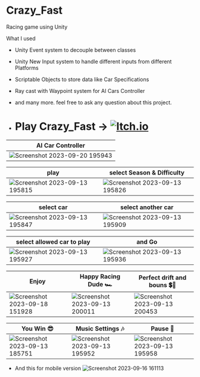 # Crazy_Fast
 Racing game using Unity

 What I used
 - Unity Event system to decouple between classes
 - Unity New Input system to handle different inputs from different Platforms
 - Scriptable Objects to store data like Car Specifications
 - Ray cast with Waypoint system for AI Cars Controller
 - and many more. feel free to ask any question about this project.

 - # Play Crazy_Fast ->  [![Itch.io](https://img.shields.io/badge/Itch.io-0077B5?style=for-the-badge&logo=Itch.io&logoColor=white&labelColor=red&color=red)](https://abdullah000.itch.io/crazy-fast)  

|   AI Car Controller                           |                                                                   
| ----------------------------------- | 
|![Screenshot 2023-09-20 195943](https://github.com/Abdullah165/Crazy_Fast/assets/63372032/4c5790aa-953d-470a-b851-3574fee2f64b) | 



| play               | select Season & Difficulty               |
| ---------------------- | ---------------------- |
|![Screenshot 2023-09-13 195815](https://github.com/Abdullah165/Crazy_Fast/assets/63372032/24d5694f-e352-4235-aada-2d58eb8bb3c4) | ![Screenshot 2023-09-13 195826](https://github.com/Abdullah165/Crazy_Fast/assets/63372032/99a2fdb7-aa75-41df-aa8b-0680d4b4d694) |

| select car               | select another car           |
| ---------------------- | ---------------------- |
|![Screenshot 2023-09-13 195847](https://github.com/Abdullah165/Crazy_Fast/assets/63372032/5b4dc4b2-2150-4328-99c8-8304fd21df56) | ![Screenshot 2023-09-13 195909](https://github.com/Abdullah165/Crazy_Fast/assets/63372032/a96f4119-5436-4e6b-8dd9-6106c8f42cca) |

| select allowed car to play               | and Go          |
| ---------------------- | ---------------------- |
|![Screenshot 2023-09-13 195927](https://github.com/Abdullah165/Crazy_Fast/assets/63372032/82bbac8c-69f9-46c6-85a8-628d53e2bb09) |![Screenshot 2023-09-13 195936](https://github.com/Abdullah165/Crazy_Fast/assets/63372032/db2552aa-f309-4bd2-b0ed-4aa3fd563a82) |

| Enjoy        | Happy Racing Dude 🏎️| Perfect drift and bouns 💲💸|
| ---------------------- | ---------------------- | --------------------------|
|![Screenshot 2023-09-18 151928](https://github.com/Abdullah165/Crazy_Fast/assets/63372032/3b32a6b7-d920-4ac4-b69f-3f9e2a1982a8) |![Screenshot 2023-09-13 200011](https://github.com/Abdullah165/Crazy_Fast/assets/63372032/942239f9-94fb-4da4-a927-ec8ae24dfe4c) |![Screenshot 2023-09-13 200453](https://github.com/Abdullah165/Crazy_Fast/assets/63372032/e58a29b7-d044-4db8-97d0-d78ff7aad802)|



| You Win 😎        |  Music Settings 🎶 |Pause 🤨|
| ---------------------- | ---------------------- | --------------------------|
|![Screenshot 2023-09-13 185751](https://github.com/Abdullah165/Crazy_Fast/assets/63372032/fd5edad4-2a80-4802-85ab-1e34ace166a8) |![Screenshot 2023-09-13 195952](https://github.com/Abdullah165/Crazy_Fast/assets/63372032/c0120fc3-8796-4978-b846-e1967ee770e6) |![Screenshot 2023-09-13 195958](https://github.com/Abdullah165/Crazy_Fast/assets/63372032/1c10caa1-08f2-4cf7-9120-3aa91822856c) |






- And this for mobile version
![Screenshot 2023-09-16 161113](https://github.com/Abdullah165/Crazy_Fast/assets/63372032/f1b07d3e-a4bf-49f3-a11a-4f1b7b7a1942)


